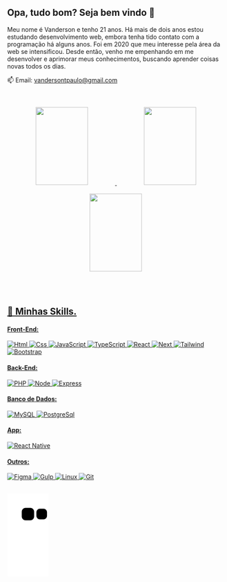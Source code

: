 ## Opa, tudo bom? Seja bem vindo 👋

Meu nome é Vanderson e tenho 21 anos. Há mais de dois anos estou estudando desenvolvimento web, embora tenha tido contato com a programação há alguns anos. Foi em 2020 que meu interesse pela área da web se intensificou. Desde então, venho me empenhando em me desenvolver e aprimorar meus conhecimentos, buscando aprender coisas novas todos os dias.

📫 Email: vandersontpaulo@gmail.com

<br/>

<div align="center"><br/>
    <a href="https://github.com/VandersonT">
    <img height="180em" width="49%" src="https://github-readme-stats.vercel.app/api?username=VandersonT&show_icons=true&theme=outrun&include_all_commits=true&count_private=true"/>
    <img height="180em" width="49%" src="https://github-readme-stats.vercel.app/api/top-langs/?username=VandersonT&layout=compact&langs_count=7&theme=outrun"/>
<br/><br/>
<img height="180em" width="49%" src="https://github-readme-streak-stats.herokuapp.com/?user=VandersonT&theme=outrun&hide_border=false"/>
</div>
  
 <br/><br/>
    
  ## 🧰 Minhas Skills.
    
    
#### Front-End:<br/>
![Html](https://img.shields.io/badge/HTML5-E34F26?style=for-the-badge&logo=html5&logoColor=white)
![Css](https://img.shields.io/badge/CSS3-1572B6?style=for-the-badge&logo=css3&logoColor=white)
![JavaScript](https://img.shields.io/badge/javascript-%23323330.svg?style=for-the-badge&logo=javascript&logoColor=%23F7DF1E)
![TypeScript](https://img.shields.io/badge/TypeScript-007ACC?style=for-the-badge&logo=typescript&logoColor=white)
![React](https://img.shields.io/badge/react-%2320232a.svg?style=for-the-badge&logo=react&logoColor=%2361DAFB)
![Next](https://img.shields.io/badge/next.js-000000?style=for-the-badge&logo=nextdotjs&logoColor=white)
![Tailwind](https://img.shields.io/badge/Tailwind_CSS-38B2AC?style=for-the-badge&logo=tailwind-css&logoColor=white)
![Bootstrap](https://img.shields.io/badge/bootstrap-%23563D7C.svg?style=for-the-badge&logo=bootstrap&logoColor=white)
    
    
#### Back-End:<br/>
![PHP](https://img.shields.io/badge/php-%23777BB4.svg?style=for-the-badge&logo=php&logoColor=white)
![Node](https://img.shields.io/badge/Node.js-339933?style=for-the-badge&logo=nodedotjs&logoColor=white)
![Express](https://img.shields.io/badge/Express.js-000000?style=for-the-badge&logo=express&logoColor=white)
    
    
    
#### Banco de Dados:<br/>
![MySQL](https://img.shields.io/badge/mysql-%2300f.svg?style=for-the-badge&logo=mysql&logoColor=white)
![PostgreSql](https://img.shields.io/badge/PostgreSQL-316192?style=for-the-badge&logo=postgresql&logoColor=white)
    
    
#### App:<br/>
![React Native](https://img.shields.io/badge/React_Native-20232A?style=for-the-badge&logo=react&logoColor=61DAFB)
    
#### Outros:<br/>
![Figma](https://img.shields.io/badge/figma-%23F24E1E.svg?style=for-the-badge&logo=figma&logoColor=white)
![Gulp](https://img.shields.io/badge/Gulp-CF4647?style=for-the-badge&logo=gulp&logoColor=white)
![Linux](https://img.shields.io/badge/Linux-E34F26?style=for-the-badge&logo=linux&logoColor=black)
![Git](https://img.shields.io/badge/GIT-E44C30?style=for-the-badge&logo=git&logoColor=white)

  
  ##

![Snake animation](https://github.com/VandersonT/VandersonT/blob/output/github-contribution-grid-snake.svg)


